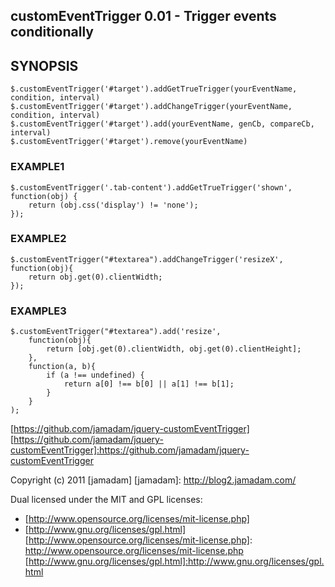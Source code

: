 customEventTrigger 0.01 - Trigger events conditionally
---------------

## SYNOPSIS
    
    $.customEventTrigger('#target').addGetTrueTrigger(yourEventName, condition, interval)
    $.customEventTrigger('#target').addChangeTrigger(yourEventName, condition, interval)
    $.customEventTrigger('#target').add(yourEventName, genCb, compareCb, interval)
    $.customEventTrigger('#target').remove(yourEventName)

### EXAMPLE1

    $.customEventTrigger('.tab-content').addGetTrueTrigger('shown', function(obj) {
        return (obj.css('display') != 'none');
    });

### EXAMPLE2

    $.customEventTrigger("#textarea").addChangeTrigger('resizeX', function(obj){
        return obj.get(0).clientWidth;
    });

### EXAMPLE3

    $.customEventTrigger("#textarea").add('resize',
        function(obj){
            return [obj.get(0).clientWidth, obj.get(0).clientHeight];
        },
        function(a, b){
            if (a !== undefined) {
                return a[0] !== b[0] || a[1] !== b[1];
            }
        }
    );

[https://github.com/jamadam/jquery-customEventTrigger]
[https://github.com/jamadam/jquery-customEventTrigger]:https://github.com/jamadam/jquery-customEventTrigger

Copyright (c) 2011 [jamadam]
[jamadam]: http://blog2.jamadam.com/

Dual licensed under the MIT and GPL licenses:

- [http://www.opensource.org/licenses/mit-license.php]
- [http://www.gnu.org/licenses/gpl.html]
[http://www.opensource.org/licenses/mit-license.php]: http://www.opensource.org/licenses/mit-license.php
[http://www.gnu.org/licenses/gpl.html]:http://www.gnu.org/licenses/gpl.html